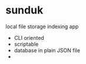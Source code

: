 # sunduk
local file storage indexing app

  *  CLI oriented
  *  scriptable
  *  database in plain JSON file
  *  
